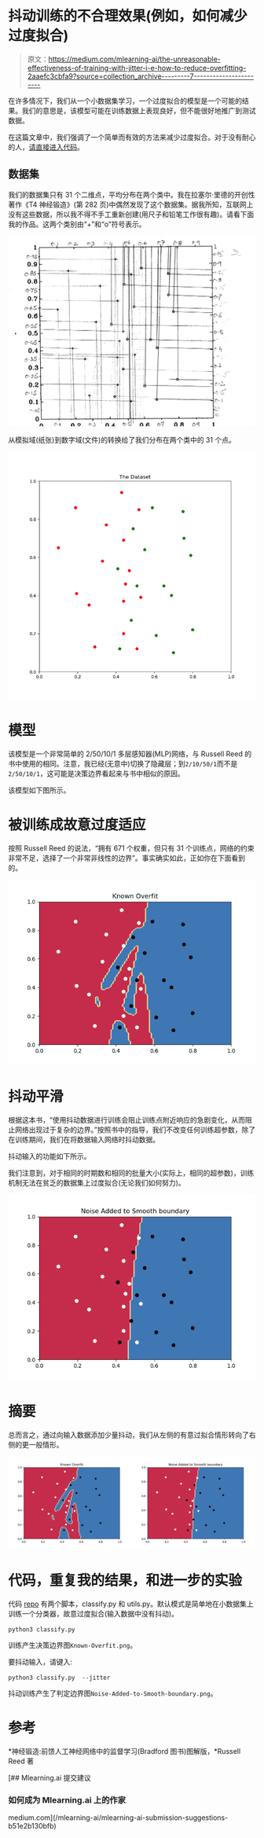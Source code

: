 # 抖动训练的不合理效果(例如，如何减少过度拟合)

> 原文：<https://medium.com/mlearning-ai/the-unreasonable-effectiveness-of-training-with-jitter-i-e-how-to-reduce-overfitting-2aaefc3cbfa9?source=collection_archive---------7----------------------->

在许多情况下，我们从一个小数据集学习，一个过度拟合的模型是一个可能的结果。我们的意思是，该模型可能在训练数据上表现良好，但不能很好地推广到测试数据。

在这篇文章中，我们强调了一个简单而有效的方法来减少过度拟合。对于没有耐心的人，[请直接进入代码](https://github.com/aurotripathy/training-with-noise-reduces-overfitting)。

## 数据集

我们的数据集只有 31 个二维点，平均分布在两个类中。我在拉塞尔·里德的开创性著作《T4 神经锻造》(第 282 页)中偶然发现了这个数据集。据我所知，互联网上没有这些数据，所以我不得不手工重新创建(用尺子和铅笔工作很有趣)。请看下面我的作品。这两个类别由“+”和“o”符号表示。

![](img/f1130cf018280bf8a27c8039ad0ae6b6.png)

从模拟域(纸张)到数字域(文件)的转换给了我们分布在两个类中的 31 个点。

![](img/61ad70aa5b3a7587fedadca4d45fbd50.png)

# 模型

该模型是一个非常简单的 2/50/10/1 多层感知器(MLP)网络，与 Russell Reed 的书中使用的相同。注意，我已经(无意中)切换了隐藏层；到`2/10/50/1`而不是`2/50/10/1`，这可能是决策边界看起来与书中相似的原因。

该模型如下图所示。

# 被训练成故意过度适应

按照 Russell Reed 的说法，“拥有 671 个权重，但只有 31 个训练点，网络的约束非常不足，选择了一个非常非线性的边界”。事实确实如此，正如你在下面看到的。

![](img/3f60bb129374dc5f5e38a6e5fc956360.png)

# 抖动平滑

根据这本书，“使用抖动数据进行训练会阻止训练点附近响应的急剧变化，从而阻止网络出现过于复杂的边界。”按照书中的指导，我们不改变任何训练超参数，除了在训练期间，我们在将数据输入网络时抖动数据。

抖动输入的功能如下所示。

我们注意到，对于相同的时期数和相同的批量大小(实际上，相同的超参数)，训练机制无法在贫乏的数据集上过度拟合(无论我们如何努力)。

![](img/6475623f145d23b35cdf9c7975c192ca.png)

# 摘要

总而言之，通过向输入数据添加少量抖动，我们从左侧的有意过拟合情形转向了右侧的更一般情形。

![](img/429c2661f64cc5cc9022712f96692ce8.png)

# 代码，重复我的结果，和进一步的实验

代码 [repo](https://github.com/aurotripathy/training-with-noise-reduces-overfitting) 有两个脚本，classify.py 和 utils.py。默认模式是简单地在小数据集上训练一个分类器，故意过度拟合(输入数据中没有抖动)。

```
python3 classify.py
```

训练产生决策边界图`Known-Overfit.png`。

要抖动输入，请键入:

```
python3 classify.py  --jitter
```

抖动训练产生了判定边界图`Noise-Added-to-Smooth-boundary.png`。

# 参考

*神经锻造:前馈人工神经网络中的监督学习(Bradford 图书)图解版，*Russell Reed 著

[](/mlearning-ai/mlearning-ai-submission-suggestions-b51e2b130bfb) [## Mlearning.ai 提交建议

### 如何成为 Mlearning.ai 上的作家

medium.com](/mlearning-ai/mlearning-ai-submission-suggestions-b51e2b130bfb)